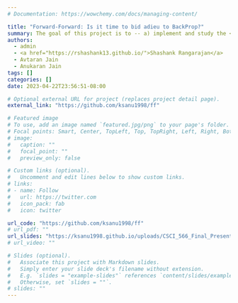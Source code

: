 ```yaml
---
# Documentation: https://wowchemy.com/docs/managing-content/

title: "Forward-Forward: Is it time to bid adieu to BackProp?"
summary: The goal of this project is to -- a) implement and study the <a href="https://www.cs.toronto.edu/~hinton/FFA13.pdf">Forward-Forward</a> (FF) algorithm proposed by <a href="https://www.cs.toronto.edu/~hinton/">Geoffrey Hinton</a> and compare it with the traditional back-propagation (BackProp) framework, b) study the architectural differences of FF and BackProp and explore new architectures, c) analyze system performance of FF and BackProp
authors:
  - admin
  - <a href="https://rshashank13.github.io/">Shashank Rangarajan</a>
  - Avtaran Jain
  - Anukaran Jain
tags: []
categories: []
date: 2023-04-22T23:56:51-08:00

# Optional external URL for project (replaces project detail page).
external_link: "https://github.com/ksanu1998/ff"

# Featured image
# To use, add an image named `featured.jpg/png` to your page's folder.
# Focal points: Smart, Center, TopLeft, Top, TopRight, Left, Right, BottomLeft, Bottom, BottomRight.
# image:
#   caption: ""
#   focal_point: ""
#   preview_only: false

# Custom links (optional).
#   Uncomment and edit lines below to show custom links.
# links:
# - name: Follow
#   url: https://twitter.com
#   icon_pack: fab
#   icon: twitter

url_code: "https://github.com/ksanu1998/ff"
# url_pdf: ""
url_slides: "https://ksanu1998.github.io/uploads/CSCI_566_Final_Presentation.pdf"
# url_video: ""

# Slides (optional).
#   Associate this project with Markdown slides.
#   Simply enter your slide deck's filename without extension.
#   E.g. `slides = "example-slides"` references `content/slides/example-slides.md`.
#   Otherwise, set `slides = ""`.
# slides: ""
---
```

